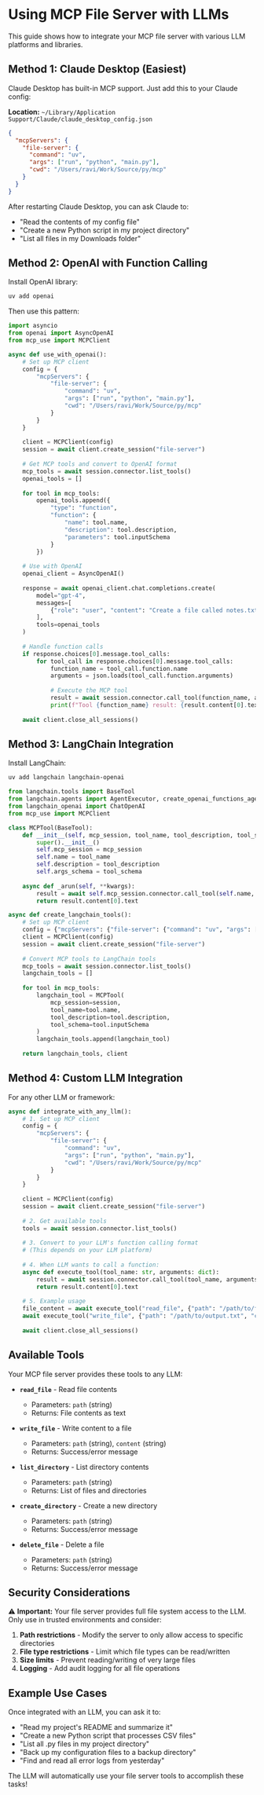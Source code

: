 # Using MCP File Server with LLMs

This guide shows how to integrate your MCP file server with various LLM platforms and libraries.

## Method 1: Claude Desktop (Easiest)

Claude Desktop has built-in MCP support. Just add this to your Claude config:

**Location:** `~/Library/Application Support/Claude/claude_desktop_config.json`

```json
{
  "mcpServers": {
    "file-server": {
      "command": "uv",
      "args": ["run", "python", "main.py"],
      "cwd": "/Users/ravi/Work/Source/py/mcp"
    }
  }
}
```

After restarting Claude Desktop, you can ask Claude to:
- "Read the contents of my config file"
- "Create a new Python script in my project directory"
- "List all files in my Downloads folder"

## Method 2: OpenAI with Function Calling

Install OpenAI library:
```bash
uv add openai
```

Then use this pattern:

```python
import asyncio
from openai import AsyncOpenAI
from mcp_use import MCPClient

async def use_with_openai():
    # Set up MCP client
    config = {
        "mcpServers": {
            "file-server": {
                "command": "uv",
                "args": ["run", "python", "main.py"],
                "cwd": "/Users/ravi/Work/Source/py/mcp"
            }
        }
    }
    
    client = MCPClient(config)
    session = await client.create_session("file-server")
    
    # Get MCP tools and convert to OpenAI format
    mcp_tools = await session.connector.list_tools()
    openai_tools = []
    
    for tool in mcp_tools:
        openai_tools.append({
            "type": "function",
            "function": {
                "name": tool.name,
                "description": tool.description,
                "parameters": tool.inputSchema
            }
        })
    
    # Use with OpenAI
    openai_client = AsyncOpenAI()
    
    response = await openai_client.chat.completions.create(
        model="gpt-4",
        messages=[
            {"role": "user", "content": "Create a file called notes.txt with my meeting notes"}
        ],
        tools=openai_tools
    )
    
    # Handle function calls
    if response.choices[0].message.tool_calls:
        for tool_call in response.choices[0].message.tool_calls:
            function_name = tool_call.function.name
            arguments = json.loads(tool_call.function.arguments)
            
            # Execute the MCP tool
            result = await session.connector.call_tool(function_name, arguments)
            print(f"Tool {function_name} result: {result.content[0].text}")
    
    await client.close_all_sessions()
```

## Method 3: LangChain Integration

Install LangChain:
```bash
uv add langchain langchain-openai
```

```python
from langchain.tools import BaseTool
from langchain.agents import AgentExecutor, create_openai_functions_agent
from langchain_openai import ChatOpenAI
from mcp_use import MCPClient

class MCPTool(BaseTool):
    def __init__(self, mcp_session, tool_name, tool_description, tool_schema):
        super().__init__()
        self.mcp_session = mcp_session
        self.name = tool_name
        self.description = tool_description
        self.args_schema = tool_schema
    
    async def _arun(self, **kwargs):
        result = await self.mcp_session.connector.call_tool(self.name, kwargs)
        return result.content[0].text

async def create_langchain_tools():
    # Set up MCP client
    config = {"mcpServers": {"file-server": {"command": "uv", "args": ["run", "python", "main.py"]}}}
    client = MCPClient(config)
    session = await client.create_session("file-server")
    
    # Convert MCP tools to LangChain tools
    mcp_tools = await session.connector.list_tools()
    langchain_tools = []
    
    for tool in mcp_tools:
        langchain_tool = MCPTool(
            mcp_session=session,
            tool_name=tool.name,
            tool_description=tool.description,
            tool_schema=tool.inputSchema
        )
        langchain_tools.append(langchain_tool)
    
    return langchain_tools, client
```

## Method 4: Custom LLM Integration

For any other LLM or framework:

```python
async def integrate_with_any_llm():
    # 1. Set up MCP client
    config = {
        "mcpServers": {
            "file-server": {
                "command": "uv",
                "args": ["run", "python", "main.py"],
                "cwd": "/Users/ravi/Work/Source/py/mcp"
            }
        }
    }
    
    client = MCPClient(config)
    session = await client.create_session("file-server")
    
    # 2. Get available tools
    tools = await session.connector.list_tools()
    
    # 3. Convert to your LLM's function calling format
    # (This depends on your LLM platform)
    
    # 4. When LLM wants to call a function:
    async def execute_tool(tool_name: str, arguments: dict):
        result = await session.connector.call_tool(tool_name, arguments)
        return result.content[0].text
    
    # 5. Example usage
    file_content = await execute_tool("read_file", {"path": "/path/to/file.txt"})
    await execute_tool("write_file", {"path": "/path/to/output.txt", "content": "New content"})
    
    await client.close_all_sessions()
```

## Available Tools

Your MCP file server provides these tools to any LLM:

- **`read_file`** - Read file contents
  - Parameters: `path` (string)
  - Returns: File contents as text

- **`write_file`** - Write content to a file
  - Parameters: `path` (string), `content` (string)
  - Returns: Success/error message

- **`list_directory`** - List directory contents
  - Parameters: `path` (string)
  - Returns: List of files and directories

- **`create_directory`** - Create a new directory
  - Parameters: `path` (string)
  - Returns: Success/error message

- **`delete_file`** - Delete a file
  - Parameters: `path` (string)
  - Returns: Success/error message

## Security Considerations

⚠️ **Important:** Your file server provides full file system access to the LLM. Only use in trusted environments and consider:

1. **Path restrictions** - Modify the server to only allow access to specific directories
2. **File type restrictions** - Limit which file types can be read/written
3. **Size limits** - Prevent reading/writing of very large files
4. **Logging** - Add audit logging for all file operations

## Example Use Cases

Once integrated with an LLM, you can ask it to:

- "Read my project's README and summarize it"
- "Create a new Python script that processes CSV files"
- "List all .py files in my project directory"
- "Back up my configuration files to a backup directory"
- "Find and read all error logs from yesterday"

The LLM will automatically use your file server tools to accomplish these tasks!